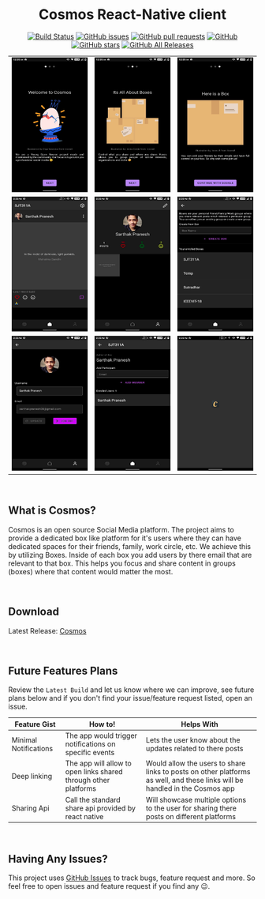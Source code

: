 <div align="center">

# Cosmos React-Native client

[![Build Status](https://travis-ci.com/sarthakpranesh/cosmos.ReactNative.svg?branch=master)](https://travis-ci.com/sarthakpranesh/cosmos.ReactNative)
[![GitHub issues](https://img.shields.io/github/issues/sarthakpranesh/cosmos.ReactNative)](https://github.com/sarthakpranesh/cosmos.ReactNative/issues)
[![GitHub pull requests](https://img.shields.io/github/issues-pr/sarthakpranesh/cosmos.ReactNative)](https://github.com/sarthakpranesh/cosmos.ReactNative/pulls)
[![GitHub](https://img.shields.io/github/license/sarthakpranesH/cosmos.ReactNative)](https://github.com/sarthakpranesh/cosmos.ReactNative/blob/master/LICENSE)
[![GitHub stars](https://img.shields.io/github/stars/sarthakpranesh/cosmos.ReactNative)](https://github.com/sarthakpranesh/cosmos.ReactNative/stargazers)
[![GitHub All Releases](https://img.shields.io/github/downloads/sarthakpranesh/cosmos.ReactNative/total)](https://github.com/sarthakpranesh/cosmos.ReactNative/releases)

|   |   |   |
|---|---|---|
| <img src="./SocialAssets/2.jpg" alt="Cosmos Splash Screen" width="300">  | <img src="./SocialAssets/3.jpg" alt="Cosmos Splash Screen" width="300">  | <img src="./SocialAssets/4.jpg" alt="Cosmos Splash Screen" width="300">  |
| <img src="./SocialAssets/5.png" alt="Cosmos Splash Screen" width="300">  | <img src="./SocialAssets/6.png" alt="Cosmos Splash Screen" width="300">  | <img src="./SocialAssets/7.png" alt="Cosmos Splash Screen" width="300">  |
| <img src="./SocialAssets/8.png" alt="Cosmos Splash Screen" width="300">  | <img src="./SocialAssets/9.png" alt="Cosmos Splash Screen" width="300">  | <img src="./SocialAssets/1.png" alt="Cosmos Splash Screen" width="300">  |

</div>

<br/>

## What is Cosmos?
<p>
Cosmos is an open source Social Media platform. The project aims to provide a dedicated box like platform for it's users where they can have dedicated spaces for their  friends, family, work circle, etc. We achieve this by utilizing Boxes. Inside of each box you add users by there email that are relevant to that box. This helps you focus and share content in groups (boxes) where that content would matter the most.
</p>

<br/>

## Download 
Latest Release: [Cosmos](https://github.com/sarthakpranesh/cosmos.ReactNative/releases)

<br/>

## Future Features Plans
Review the `Latest Build` and let us know where we can improve, see future plans below and if you don't find your issue/feature request listed, open an issue.

|Feature Gist           |How to!            |Helps With         | 
|---	|---	|---	|
|Minimal Notifications   |The app would trigger notifications on specific events    |Lets the user know about the updates related to there posts   |
|Deep linking   |The app will allow to open links shared through other platforms    |Would allow the users to share links to posts on other platforms as well, and these links will be handled in the Cosmos app   |
|Sharing Api   |Call the standard share api provided by react native    |Will showcase multiple options to the user for sharing there posts on different platforms   |

<br/>

## Having Any Issues?
This project uses [GitHub Issues](https://github.com/sarthakpranesh/cosmos.ReactNative/issues) to track bugs, feature request and more. So feel free to open issues and feature request if you find any 😉.
